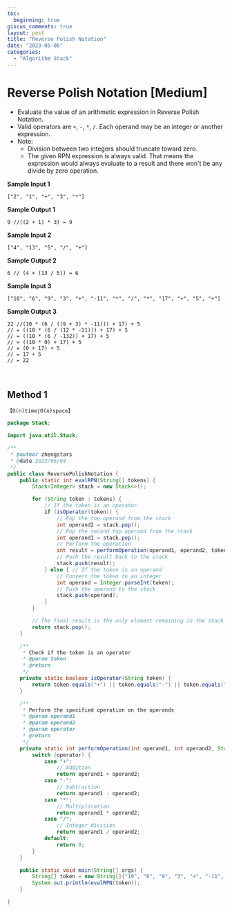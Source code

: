 ```yaml
---
toc:
  beginning: true
giscus_comments: true
layout: post
title: "Reverse Polish Notation"
date: "2023-05-06"
categories:
  - "Algorithm Stack"
---
```


# Reverse Polish Notation [Medium]

- Evaluate the value of an arithmetic expression in Reverse Polish Notation.
- Valid operators are `+`, `-`, `*`, `/`. Each operand may be an integer or another expression.
- Note:
  - Division between two integers should truncate toward zero.
  - The given RPN expression is always valid. That means the expression would always evaluate to a result and there won't be any divide by zero operation.

**Sample Input 1**

```
["2", "1", "+", "3", "*"]
```

**Sample Output 1**

```
9 //((2 + 1) * 3) = 9
```

**Sample Input 2**

```
["4", "13", "5", "/", "+"]
```

**Sample Output 2**

```
6 // (4 + (13 / 5)) = 6
```

**Sample Input 3**

```
["10", "6", "9", "3", "+", "-11", "*", "/", "*", "17", "+", "5", "+"]
```

**Sample Output 3**

```
22 //(10 * (6 / ((9 + 3) * -11))) + 17) + 5
// = ((10 * (6 / (12 * -11))) + 17) + 5
// = ((10 * (6 / -132)) + 17) + 5
// = ((10 * 0) + 17) + 5
// = (0 + 17) + 5
// = 17 + 5
// = 22
```

<br>

## Method 1

```tex
【O(n)time∣O(n)space】
```

```java
package Stack;

import java.util.Stack;

/**
 * @author zhengstars
 * @date 2023/06/04
 */
public class ReversePolishNotation {
    public static int evalRPN(String[] tokens) {
        Stack<Integer> stack = new Stack<>();

        for (String token : tokens) {
            // If the token is an operator
            if (isOperator(token)) {
                // Pop the top operand from the stack
                int operand2 = stack.pop();
                // Pop the second top operand from the stack
                int operand1 = stack.pop();
                // Perform the operation
                int result = performOperation(operand1, operand2, token);
                // Push the result back to the stack
                stack.push(result);
            } else { // If the token is an operand
                // Convert the token to an integer
                int operand = Integer.parseInt(token);
                // Push the operand to the stack
                stack.push(operand);
            }
        }

        // The final result is the only element remaining in the stack
        return stack.pop();
    }

    /**
     * Check if the token is an operator
     * @param token
     * @return
     */
    private static boolean isOperator(String token) {
        return token.equals("+") || token.equals("-") || token.equals("*") || token.equals("/");
    }

    /**
     * Perform the specified operation on the operands
     * @param operand1
     * @param operand2
     * @param operator
     * @return
     */
    private static int performOperation(int operand1, int operand2, String operator) {
        switch (operator) {
            case "+":
                // Addition
                return operand1 + operand2;
            case "-":
                // Subtraction
                return operand1 - operand2;
            case "*":
                // Multiplication
                return operand1 * operand2;
            case "/":
                // Integer division
                return operand1 / operand2;
            default:
                return 0;
        }
    }

    public static void main(String[] args) {
        String[] token = new String[]{"10", "6", "9", "3", "+", "-11", "*", "/", "*", "17", "+", "5", "+"};
        System.out.println(evalRPN(token));
    }

}
```

